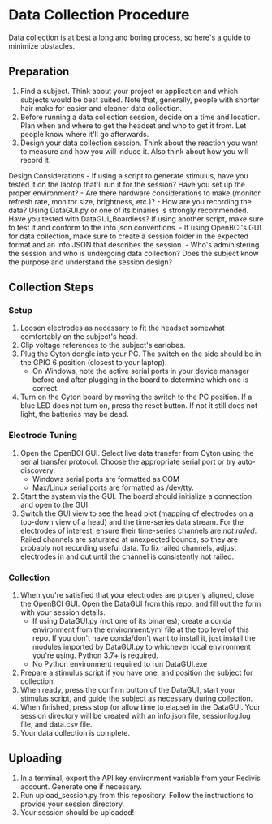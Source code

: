 # Data Collection Procedure
Data collection is at best a long and boring process, so here's a guide to minimize obstacles.

## Preparation
1. Find a subject. Think about your project or application and which subjects would be best suited. Note that, generally, people with shorter hair make for easier and cleaner data collection.
2. Before running a data collection session, decide on a time and location. Plan when and where to get the headset and who to get it from. Let people know where it'll go afterwards.
3. Design your data collection session. Think about the reaction you want to measure and how you will induce it. Also think about how you will record it.

Design Considerations
    - If using a script to generate stimulus, have you tested it on the laptop that'll run it for the session? Have you set up the proper environment?
    - Are there hardware considerations to make (monitor refresh rate, monitor size, brightness, etc.)?
    - How are you recording the data? Using DataGUI.py or one of its binaries is strongly recommended. Have you tested with DataGUI_Boardless? If using another script, make sure to test it and conform
    to the info.json conventions.
    - If using OpenBCI's GUI for data collection, make sure to create a session folder in the expected format and an info JSON that describes the session.
    - Who's administering the session and who is undergoing data collection? Does the subject know the purpose and understand the session design?

## Collection Steps
### Setup
1. Loosen electrodes as necessary to fit the headset somewhat comfortably on the subject's head.
2. Clip voltage references to the subject's earlobes.
3. Plug the Cyton dongle into your PC. The switch on the side should be in the GPIO 6 position (closest to your laptop).
    - On Windows, note the active serial ports in your device manager before and after plugging in the board to determine which one is correct.
4. Turn on the Cyton board by moving the switch to the PC position. If a blue LED does not turn on, press the reset button. If not it still does not light, the batteries may be dead.

### Electrode Tuning
1. Open the OpenBCI GUI. Select live data transfer from Cyton using the serial transfer protocol. Choose the appropriate serial port or try auto-discovery.
    - Windows serial ports are formatted as COM<NUMBER>
    - Max/Linux serial ports are formatted as /dev/tty.<NAME>
2. Start the system via the GUI. The board should initialize a connection and open to the GUI.
3. Switch the GUI view to see the head plot (mapping of electrodes on a top-down view of a head) and the time-series data stream. For the electrodes of interest, ensure their time-series 
   channels are _not railed_. Railed channels are saturated at unexpected bounds, so they are probably not recording useful data. To fix railed channels, adjust electrodes in and out until
   the channel is consistently not railed.

### Collection
1. When you're satisfied that your electrodes are properly aligned, close the OpenBCI GUI. Open the DataGUI from this repo, and fill out the form with your session details.
    - If using DataGUI.py (not one of its binaries), create a conda environment from the environment.yml file at the top level of this repo. If you don't have conda/don't want to install it, just install
      the modules imported by DataGUI.py to whichever local environment you're using. Python 3.7+ is required.
    - No Python environment required to run DataGUI.exe
2. Prepare a stimulus script if you have one, and position the subject for collection.
3. When ready, press the confirm button of the DataGUI, start your stimulus script, and guide the subject as necessary during collection.
4. When finished, press stop (or allow time to elapse) in the DataGUI. Your session directory will be created with an info.json file, sessionlog.log file, and data.csv file.
5. Your data collection is complete.

## Uploading
1. In a terminal, export the API key environment variable from your Redivis account. Generate one if necessary.
2. Run upload_session.py from this repository. Follow the instructions to provide your session directory.
3. Your session should be uploaded!
